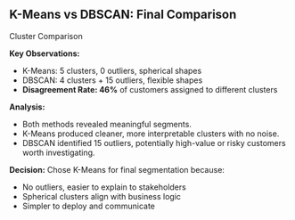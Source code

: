 ## K-Means vs DBSCAN: Final Comparison

Cluster Comparison

**Key Observations:**
- K-Means: 5 clusters, 0 outliers, spherical shapes
- DBSCAN: 4 clusters + 15 outliers, flexible shapes
- **Disagreement Rate: 46%** of customers assigned to different clusters

**Analysis:**
- Both methods revealed meaningful segments.
- K-Means produced cleaner, more interpretable clusters with no noise.
- DBSCAN identified 15 outliers, potentially high-value or risky customers worth investigating.

**Decision:** Chose K-Means for final segmentation because:
- No outliers, easier to explain to stakeholders
- Spherical clusters align with business logic
- Simpler to deploy and communicate

